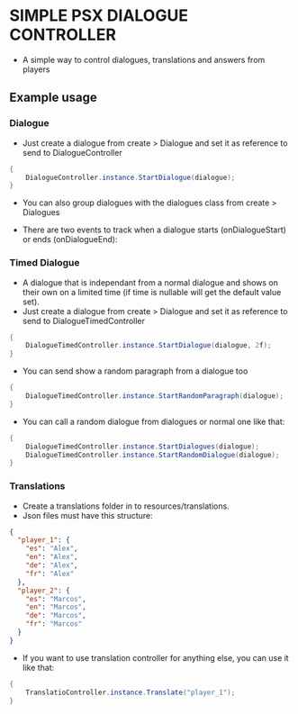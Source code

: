 # SIMPLE PSX DIALOGUE CONTROLLER

- A simple way to control dialogues, translations and answers from players

## Example usage


### Dialogue

- Just create a dialogue from create > Dialogue and set it as reference to send to DialogueController

```csharp
{
    DialogueController.instance.StartDialogue(dialogue);
}
```

- You can also group dialogues with the dialogues class from create > Dialogues

- There are two events to track when a dialogue starts (onDialogueStart) or ends (onDialogueEnd):


### Timed Dialogue

- A dialogue that is independant from a normal dialogue and shows on their own on a limited time (if time is nullable will get the default value set).
- Just create a dialogue from create > Dialogue and set it as reference to send to DialogueTimedController

```csharp
{
    DialogueTimedController.instance.StartDialogue(dialogue, 2f);
}
```

- You can send show a random paragraph from a dialogue too

```csharp
{
    DialogueTimedController.instance.StartRandomParagraph(dialogue);
}
```

- You can call a random dialogue from dialogues or normal one like that:

```csharp
{
    DialogueTimedController.instance.StartDialogues(dialogue);
    DialogueTimedController.instance.StartRandomDialogue(dialogue);
}
```

### Translations

- Create a translations folder in to resources/translations.
- Json files must have this structure:

```json
{
  "player_1": {
    "es": "Alex",
    "en": "Alex",
    "de": "Alex",
    "fr": "Alex"
  },
  "player_2": {
    "es": "Marcos",
    "en": "Marcos",
    "de": "Marcos",
    "fr": "Marcos"
  }
}
```

- If you want to use translation controller for anything else, you can use it like that:

```csharp
{
    TranslatioController.instance.Translate("player_1");
}
```
